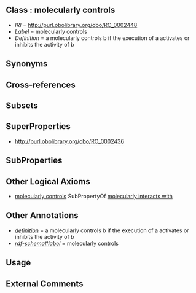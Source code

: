 
## Class : molecularly controls

 * *IRI* = http://purl.obolibrary.org/obo/RO_0002448
 * *Label* = molecularly controls
 * *Definition* = a molecularly controls b if the execution of a activates or inhibits the activity of b

## Synonyms


## Cross-references


## Subsets


## SuperProperties

 * <http://purl.obolibrary.org/obo/RO_0002436>

## SubProperties


## Other Logical Axioms

 * [molecularly controls](../../RO/48/RO_0002448.md) SubPropertyOf [molecularly interacts with](../../RO/36/RO_0002436.md)

## Other Annotations

 * *[definition](../../IAO/15/IAO_0000115.md)* = a molecularly controls b if the execution of a activates or inhibits the activity of b
 * *[rdf-schema#label](../../el/rdf-schema#label.md)* = molecularly controls

## Usage


## External Comments

